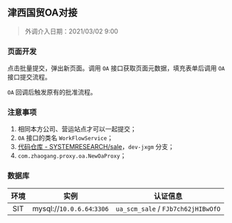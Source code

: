 ## 津西国贸OA对接

> 外调介入日期：2021/03/02 9:00

### 页面开发

点击批量提交，弹出新页面。调用 `OA` 接口获取页面元数据，填充表单后调用 `OA` 接口提交流程。

`OA` 回调后触发原有的批准流程。


### 注意事项

1. 相同本方公司、营运站点才可以一起提交；
2. `OA` 接口的类名 `WorkFlowService`；
3. [代码仓库 - SYSTEMRESEARCH/sale](http://git.zhaogangren.com/SYSTEMRESEARCH/sale)，`dev-jxgm` 分支；
4. `com.zhaogang.proxy.oa.NewOaProxy`；

### 数据库

| 环境 | 实例                       | 认证信息                           |
| :--: | -------------------------- | ---------------------------------- |
| SIT  | mysql://`10.0.6.64`:`3306` | `ua_scm_sale` / `FJb7ch62jHIBwOfO` 	|